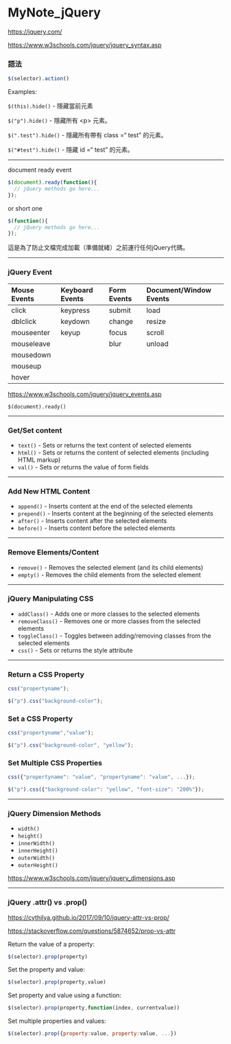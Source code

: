 # MyNote_jQuery

https://jquery.com/

https://www.w3schools.com/jquery/jquery_syntax.asp 

### 語法

```js
$(selector).action()
```

Examples:

`$(this).hide()` - 隱藏當前元素

`$("p").hide()` - 隱藏所有 \<p> 元素。

`$(".test").hide()` - 隱藏所有帶有 class =“ test” 的元素。

`$("#test").hide()` - 隱藏 id =“ test” 的元素。

___

document ready event

```js
$(document).ready(function(){
  // jQuery methods go here...
});
```

or short one

```js
$(function(){
  // jQuery methods go here...
});
```

這是為了防止文檔完成加載（準備就緒）之前運行任何jQuery代碼。

___

### jQuery Event

| Mouse Events | Keyboard Events | Form Events | Document/Window Events |
| :----------- | :-------------- | :---------- | :--------------------- |
| click        | keypress        | submit      | load                   |
| dblclick     | keydown         | change      | resize                 |
| mouseenter   | keyup           | focus       | scroll                 |
| mouseleave   |                 | blur        | unload                 |
| mousedown    |                 |             |                        |
| mouseup      |                 |             |                        |
| hover        |                 |             |                        |

https://www.w3schools.com/jquery/jquery_events.asp

`$(document).ready()`

___

### Get/Set content

- `text()` - Sets or returns the text content of selected elements
- `html()` - Sets or returns the content of selected elements (including HTML markup)
- `val()` - Sets or returns the value of form fields

___

### Add New HTML Content

- `append()` - Inserts content at the end of the selected elements
- `prepend()` - Inserts content at the beginning of the selected elements
- `after()` - Inserts content after the selected elements
- `before()` - Inserts content before the selected elements

___

### Remove Elements/Content

- `remove()` - Removes the selected element (and its child elements)
- `empty()` - Removes the child elements from the selected element

___

### jQuery Manipulating CSS

- `addClass()` - Adds one or more classes to the selected elements
- `removeClass()` - Removes one or more classes from the selected elements
- `toggleClass()` - Toggles between adding/removing classes from the selected elements
- `css()` - Sets or returns the style attribute

___

### Return a CSS Property

```js
css("propertyname");

$("p").css("background-color");
```

### Set a CSS Property

```js
css("propertyname","value");

$("p").css("background-color", "yellow");
```

### Set Multiple CSS Properties

```js
css({"propertyname": "value", "propertyname": "value", ...});

$("p").css({"background-color": "yellow", "font-size": "200%"});
```

___

### jQuery Dimension Methods

- `width()`
- `height()`
- `innerWidth()`
- `innerHeight()`
- `outerWidth()`
- `outerHeight()`

https://www.w3schools.com/jquery/jquery_dimensions.asp

___

### jQuery .attr() vs .prop()

https://cythilya.github.io/2017/09/10/jquery-attr-vs-prop/

https://stackoverflow.com/questions/5874652/prop-vs-attr

Return the value of a property:

```js
$(selector).prop(property)
```

Set the property and value:

```js
$(selector).prop(property,value)
```

Set property and value using a function:

```js
$(selector).prop(property,function(index, currentvalue))
```

Set multiple properties and values:

```js
$(selector).prop({property:value, property:value, ...})
```


